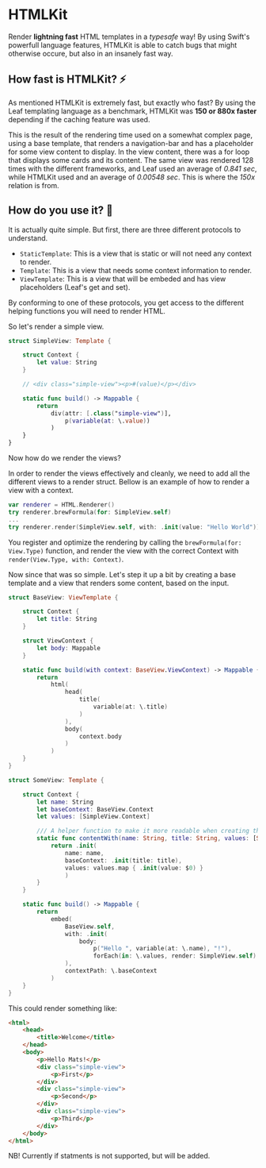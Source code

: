 # HTMLKit

Render **lightning fast** HTML templates in a *typesafe* way!
By using Swift's powerfull language features, HTMLKit is able to catch bugs that might otherwise occure, but also in an insanely fast way.

## How fast is HTMLKit? ⚡

As mentioned HTMLKit is extremely fast, but exactly who fast?
By using the Leaf templating language as a benchmark, HTMLKit was **150 or 880x faster** depending if the caching feature was used.

This is the result of the rendering time used on a somewhat complex page, using a base template, that renders a navigation-bar and has a placeholder for some view content to display. In the view content, there was a for loop that displays some cards and its content.
The same view was rendered 128 times with the different frameworks, and Leaf used an average of *0.841 sec*, while HTMLKit used and an average of *0.00548 sec*. This is where the *150x* relation is from.

## How do you use it? 🔧

It is actually quite simple. But first, there are three different protocols to understand.

- `StaticTemplate`: This is a view that is static or will not need any context to render.
- `Template`: This is a view that needs some context information to render.
-  `ViewTemplate`: This is a view that will be embeded and has view placeholders (Leaf's get and set).

By conforming to one of these protocols, you get access to the different helping functions you will need to render HTML.

So let's render a simple view.
```swift
struct SimpleView: Template {

    struct Context {
        let value: String
    }

    // <div class="simple-view"><p>#(value)</p></div>

    static func build() -> Mappable {
        return
            div(attr: [.class("simple-view")], 
                p(variable(at: \.value))
            )
    }
}
```
Now how do we render the views?

In order to render the views effectively and cleanly, we need to add all the different views to a render struct. 
Bellow is an example of how to render a view with a context.
```swift
var renderer = HTML.Renderer()
try renderer.brewFormula(for: SimpleView.self)
...
try renderer.render(SimpleView.self, with: .init(value: "Hello World"))
```
You register and optimize the rendering by calling the `brewFormula(for: View.Type)` function, and render the view with the correct Context with `render(View.Type, with: Context)`.

Now since that was so simple. Let's step it up a bit by creating a base template and a view that renders some content, based on the input.

```swift
struct BaseView: ViewTemplate {

    struct Context {
        let title: String
    }

    struct ViewContext {
        let body: Mappable
    }

    static func build(with context: BaseView.ViewContext) -> Mappable {
        return
            html(
                head(
                    title(
                        variable(at: \.title)
                    )
                ),
                body(
                    context.body
                )
            )
    }
}

struct SomeView: Template {

    struct Context {
        let name: String
        let baseContext: BaseView.Context
        let values: [SimpleView.Context]

        /// A helper function to make it more readable when creating the context
        static func contentWith(name: String, title: String, values: [String]) -> Context {
            return .init(
                name: name, 
                baseContext: .init(title: title), 
                values: values.map { .init(value: $0) }
                )
        }
    }

    static func build() -> Mappable {
        return
            embed(
                BaseView.self,
                with: .init(
                    body: 
                        p("Hello ", variable(at: \.name), "!"),
                        forEach(in: \.values, render: SimpleView.self)
                ),
                contextPath: \.baseContext
            )
    }
}
```
This could render something like:
```html
<html>
    <head>
        <title>Welcome</title>
    </head>
    <body>
        <p>Hello Mats!</p>
        <div class="simple-view">
            <p>First</p>
        </div>
        <div class="simple-view">
            <p>Second</p>
        </div>
        <div class="simple-view">
            <p>Third</p>
        </div>
    </body>
</html>
```

NB! Currently if statments is not supported, but will be added.
